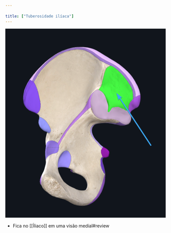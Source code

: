 ```yaml
---

title: ["Tuberosidade ilíaca"]
---
```

![Pasted image 20210414150932.png](Pasted%20image%2020210414150932.png)
+ Fica no [[Íliaco]] em uma visão medial#review 

